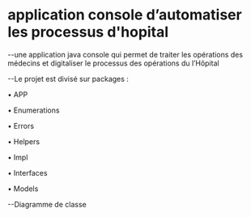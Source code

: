 # application console d’automatiser les processus d'hopital
--une application java console qui permet de traiter les opérations des médecins et digitaliser le processus des opérations du l’Hôpital

--Le projet est divisé sur packages :

• APP

• Enumerations

• Errors

• Helpers

• Impl

• Interfaces

• Models

--Diagramme de classe

